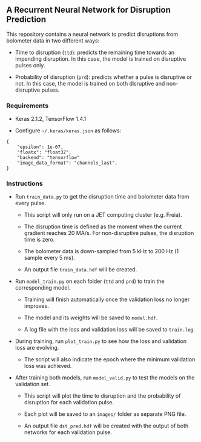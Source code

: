## A Recurrent Neural Network for Disruption Prediction

This repository contains a neural network to predict disruptions from bolometer data in two different ways:

* Time to disruption (`ttd`): predicts the remaining time towards an impending disruption. In this case, the model is trained on disruptive pulses only.

* Probability of disruption (`prd`): predicts whether a pulse is disruptive or not. In this case, the model is trained on both disruptive and non-disruptive pulses.

### Requirements

- Keras 2.1.2, TensorFlow 1.4.1

- Configure `~/.keras/keras.json` as follows:

```
{
    "epsilon": 1e-07,
    "floatx": "float32",
    "backend": "tensorflow"
    "image_data_format": "channels_last",
}

```

### Instructions

- Run `train_data.py` to get the disruption time and bolometer data from every pulse.

    - This script will only run on a JET computing cluster (e.g. Freia).
    
    - The disruption time is defined as the moment when the current gradient reaches 20 MA/s. For non-disruptive pulses, the disruption time is zero.

    - The bolometer data is down-sampled from 5 kHz to 200 Hz (1 sample every 5 ms).

    - An output file `train_data.hdf` will be created.

- Run `model_train.py` on each folder (`ttd` and `prd`) to train the corresponding model.

    - Training will finish automatically once the validation loss no longer improves.
    
    - The model and its weights will be saved to `model.hdf`.
    
    - A log file with the loss and validation loss will be saved to `train.log`.

- During training, run `plot_train.py` to see how the loss and validation loss are evolving.

    - The script will also indicate the epoch where the minimum validation loss was achieved.

- After training both models, run `model_valid.py` to test the models on the validation set.

    - This script will plot the time to disruption and the probability of disruption for each validation pulse.
    
    - Each plot will be saved to an `images/` folder as separate PNG file.
    
    - An output file `dst_pred.hdf` will be created with the output of both networks for each validation pulse.
